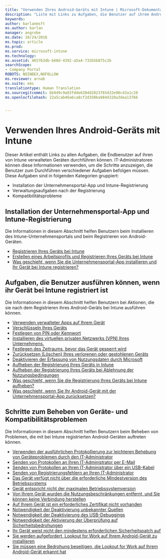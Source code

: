 ```yaml
---
title: "Verwenden Ihres Android-Geräts mit Intune | Microsoft-Dokumentation"
description: "Liste mit Links zu Aufgaben, die Benutzer auf ihrem Android-Mobilgerät ausführen können, wenn das Gerät bei Intune registriert ist."
keywords: 
author: barlanmsft
ms.author: barlan
manager: angrobe
ms.date: 10/24/2016
ms.topic: article
ms.prod: 
ms.service: microsoft-intune
ms.technology: 
ms.assetid: 465763db-b68d-4392-a5a4-732b5b875c2b
searchScope:
- Company Portal
ROBOTS: NOINDEX,NOFOLLOW
ms.reviewer: arnab
ms.suite: ems
translationtype: Human Translation
ms.sourcegitcommit: bb949c9a83fdde630dd2023765d32e98c43a1c20
ms.openlocfilehash: 22a5cab46a6ca8cf2d350ba9844328a3dea13766


---
```



# <a name="using-your-android-device-with-intune"></a>Verwenden Ihres Android-Geräts mit Intune

Dieser Artikel enthält Links zu allen Aufgaben, die Endbenutzer auf ihren von Intune verwalteten Geräten durchführen können. IT-Administratoren können diese Informationen verwenden, um die Schritte anzuzeigen, die Benutzer zum Durchführen verschiedener Aufgaben befolgen müssen. Diese Aufgaben sind in folgenden Kategorien gruppiert:

- Installation der Unternehmensportal-App und Intune-Registrierung
- Verwaltungsaufgaben nach der Registrierung
- Kompatibilitätsprobleme

## <a name="company-portal-app-installation-and-intune-enrollment"></a>Installation der Unternehmensportal-App und Intune-Registrierung

Die Informationen in diesem Abschnitt helfen Benutzern beim Installieren des Intune-Unternehmensportals und beim Registrieren von Android-Geräten.

- [Registrieren Ihres Geräts bei Intune](enroll-your-device-in-Intune-android.md)
- [Erstellen eines Arbeitsprofils und Registrieren Ihres Geräts bei Intune](create-a-work-profile-and-enroll-your-device-in-intune-android.md)
- [Was geschieht, wenn Sie die Unternehmensportal-App installieren und Ihr Gerät bei Intune registrieren?](what-happens-if-you-install-the-company-portal-app-and-enroll-your-device-in-intune-android.md)

## <a name="things-users-can-do-when-their-device-is-enrolled-in-intune"></a>Aufgaben, die Benutzer ausführen können, wenn ihr Gerät bei Intune registriert ist

Die Informationen in diesem Abschnitt helfen Benutzern bei Aktionen, die sie nach dem Registrieren ihres Android-Geräts bei Intune ausführen können.

- [Verwenden verwalteter Apps auf Ihrem Gerät](use-managed-apps-on-your-device-android.md)
- [Verschlüsseln Ihres Geräts](encrypt-your-device-android.md)
- [Festlegen von PIN oder Kennwort](set-your-pin-or-password-android.md)
- [Installieren des virtuellen privaten Netzwerks (VPN) Ihres Unternehmens.](install-your-companys-virtual-private-network-VPN-android.md)
- [Festlegen des Zeitraums, bevor das Gerät gesperrt wird](set-the-amount-of-time-before-your-device-is-locked-android.md)
- [Zurücksetzen (Löschen) Ihres verlorenen oder gestohlenen Geräts](reset-erase-your-lost-or-stolen-device-android.md)
- [Deaktivieren der Erfassung von Nutzungsdaten durch Microsoft](turn-off-microsoft-usage-data-collection-android.md)
- [Aufheben der Registrierung Ihres Geräts in Intune](unenroll-your-device-from-intune-android.md)
- [Aufheben der Registrierung Ihres Geräts bei Ablehnung der Nutzungsbedingungen](unenroll-your-device-from-intune-if-you-declined-terms-of-use-android.md)
- [Was geschieht, wenn Sie die Registrierung Ihres Geräts bei Intune aufheben?](what-happens-if-you-unenroll-your-device-from-intune-android.md)
- [Was geschieht, wenn Sie Ihr Android-Gerät mit der Unternehmensportal-App zurücksetzen?](what-happens-if-you-reset-your-device-using-the-company-portal-android.md)
<!--- - [What is the Rights Management sharing app?](what-is-the-rms-sharing-app-android.md) --->

## <a name="steps-to-fix-device-and-compliance-issues"></a>Schritte zum Beheben von Geräte- und Kompatibilitätsproblemen

Die Informationen in diesem Abschnitt helfen Benutzern beim Beheben von Problemen, die mit bei Intune registrierten Android-Geräten auftreten können.

- [Verwenden der ausführlichen Protokollierung zur leichteren Behebung von Geräteproblemen durch den IT-Administrator](use-verbose-logging-to-help-your-it-administrator-fix-device-issues-android.md)
- [Senden von Protokollen an Ihren IT-Administrator per E-Mail](send-logs-to-your-it-admin-by-email-android.md)
- [Senden von Protokollen an Ihren IT-Administrator über ein USB-Kabel](send-logs-to-your-it-admin-using-cable-android.md)
- [Senden von Registrierungsfehlern an Ihren IT-Administrator](send-enrollment-errors-to-your-it-admin-android.md)
- [Das Gerät verfügt nicht über die erforderliche Mindestversion des Betriebssystems](you-need-to-update-your-android-device.md)
- [Gerät entspricht nicht der maximalen Betriebssystemversion](your-android-version-isnt-yet-supported.md)
- [Von Ihrem Gerät wurden die Nutzungsbeschränkungen entfernt, und Sie können keine Verbindung herstellen](your-device-is-rooted-and-you-cant-connect-android.md)
- [Auf Ihrem Gerät ist ein erforderliches Zertifikat nicht vorhanden](your-device-is-missing-a-required-certificate-landing-android.md)
- [Notwendigkeit der Deaktivierung unbekannter Quellen](you-need-to-turn-off-unknown-sources-android.md)
- [Notwendigkeit der Deaktivierung des USB-Debuggings](you-need-to-turn-off-usb-debugging-android.md)
- [Notwendigkeit der Aktivierung der Überprüfung auf Sicherheitsbedrohungen](you-need-to-turn-on-scanning-for-security-threats-android.md)
- [Ihr Gerät weist nicht den mindestens erforderlichen Sicherheitspatch auf](your-device-does-not-meet-the-minimum-security-patch-android.md)
- [Sie werden aufgefordert, Lookout for Work auf Ihrem Android-Gerät zu installieren](you-are-prompted-to-install-lookout-for-work-android.md)
- [Sie müssen eine Bedrohung beseitigen, die Lookout for Work auf Ihrem Android-Gerät erkannt hat](you-need-to-resolve-a-threat-found-by-lookout-for-work-android.md)



<!--HONumber=Jan17_HO2-->



